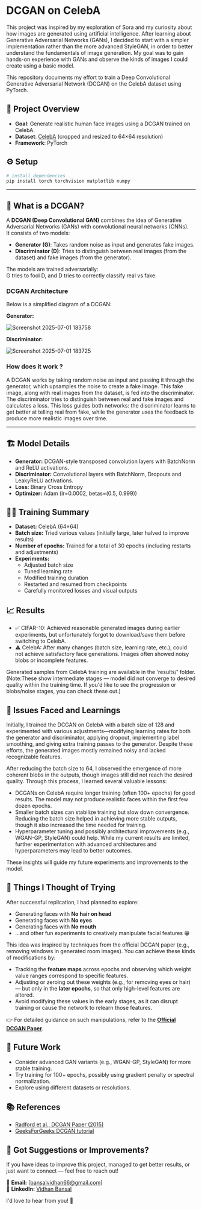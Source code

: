 # DCGAN on CelebA
This project was inspired by my exploration of Sora and my curiosity about how images are generated using artificial intelligence. After learning about Generative Adversarial Networks (GANs), I decided to start with a simpler implementation rather than the more advanced StyleGAN, in order to better understand the fundamentals of image generation. My goal was to gain hands-on experience with GANs and observe the kinds of images I could create using a basic model.

This repository documents my effort to train a Deep Convolutional Generative Adversarial Network (DCGAN) on the CelebA dataset using PyTorch.

## 📌 Project Overview

- **Goal**: Generate realistic human face images using a DCGAN trained on CelebA.
- **Dataset**: [CelebA](https://www.kaggle.com/datasets/jessicali9530/celeba-dataset) (cropped and resized to 64×64 resolution)
- **Framework**: PyTorch

## ⚙️ Setup

```bash
# install dependencies
pip install torch torchvision matplotlib numpy
```
---

## 🤖 What is a DCGAN?

A **DCGAN (Deep Convolutional GAN)** combines the idea of Generative Adversarial Networks (GANs) with convolutional neural networks (CNNs).  
It consists of two models:

- **Generator (G)**: Takes random noise as input and generates fake images.
- **Discriminator (D)**: Tries to distinguish between real images (from the dataset) and fake images (from the generator).

The models are trained adversarially:  
G tries to fool D, and D tries to correctly classify real vs fake.

### DCGAN Architecture

Below is a simplified diagram of a DCGAN:

**Generator:**

![Screenshot 2025-07-01 183758](https://github.com/user-attachments/assets/66ae34ad-671f-4ff7-aea3-df51301fd7bb)

**Discriminator:**

![Screenshot 2025-07-01 183725](https://github.com/user-attachments/assets/5497cf92-bfb5-4d2d-ab2e-010f1f2891e0)


### How does it work ?
A DCGAN works by taking random noise as input and passing it through the generator, which upsamples the noise to create a fake image. This fake image, along with real images from the dataset, is fed into the discriminator. The discriminator tries to distinguish between real and fake images and calculates a loss. This loss guides both networks: the discriminator learns to get better at telling real from fake, while the generator uses the feedback to produce more realistic images over time.

---

## 🏗 Model Details
* **Generator:** DCGAN-style transposed convolution layers with BatchNorm and ReLU activations.
* **Discriminator:** Convolutional layers with BatchNorm, Dropouts and LeakyReLU activations.
* **Loss:** Binary Cross Entropy
* **Optimizer:** Adam (lr=0.0002, betas=(0.5, 0.999))

## 🧑‍💻 Training Summary

* **Dataset:** CelebA (64×64)
* **Batch size:** Tried various values (initially large, later halved to improve results)
* **Number of epochs:** Trained for a total of 30 epochs (including restarts and adjustments)
* **Experiments:** 
  * Adjusted batch size
  * Tuned learning rate
  * Modified training duration
  * Restarted and resumed from checkpoints
  * Carefully monitored losses and visual outputs
## 📈 Results
* ✅ CIFAR-10: Achieved reasonable generated images during earlier experiments, but unfortunately forgot to download/save them before switching to CelebA.
* ⚠️ CelebA: After many changes (batch size, learning rate, etc.), could not achieve satisfactory face generations. Images often showed noisy blobs or incomplete features.

Generated samples from CelebA training are available in the 'results/' folder.
(Note:These show intermediate stages — model did not converge to desired quality within the training time. If you'd like to see the progression or blobs/noise stages, you can check these out.)

## 🚧 Issues Faced and Learnings
Initially, I trained the DCGAN on CelebA with a batch size of 128 and experimented with various adjustments—modifying learning rates for both the generator and discriminator, applying dropout, implementing label smoothing, and giving extra training passes to the generator. Despite these efforts, the generated images mostly remained noisy and lacked recognizable features.

After reducing the batch size to 64, I observed the emergence of more coherent blobs in the outputs, though images still did not reach the desired quality. Through this process, I learned several valuable lessons:

* DCGANs on CelebA require longer training (often 100+ epochs) for good results. The model may not produce realistic faces within the first few dozen epochs.
* Smaller batch sizes can stabilize training but slow down convergence. Reducing the batch size helped in achieving more stable outputs, though it also increased the time needed for training.
* Hyperparameter tuning and possibly architectural improvements (e.g., WGAN-GP, StyleGAN) could help. While my current results are limited, further experimentation with advanced architectures and hyperparameters may lead to better outcomes.

These insights will guide my future experiments and improvements to the model.

## 🎯 Things I Thought of Trying

After successful replication, I had planned to explore:

* Generating faces with **No hair on head**
* Generating faces with **No eyes**
* Generating faces with **No mouth**
* ...and other fun experiments to creatively manipulate facial features 😁  

This idea was inspired by techniques from the official DCGAN paper (e.g., removing windows in generated room images). You can achieve these kinds of modifications by:

* Tracking the **feature maps** across epochs and observing which weight value ranges correspond to specific features.
* Adjusting or zeroing out these weights (e.g., for removing eyes or hair) — but only in the **later epochs**, so that only high-level features are altered.  
* Avoid modifying these values in the early stages, as it can disrupt training or cause the network to relearn those features.  

👉 For detailed guidance on such manipulations, refer to the **[Official DCGAN Paper](https://arxiv.org/abs/1511.06434)**.

## 🚀 Future Work
* Consider advanced GAN variants (e.g., WGAN-GP, StyleGAN) for more stable training.
* Try training for 100+ epochs, possibly using gradient penalty or spectral normalization.
* Explore using different datasets or resolutions.

## 📚 References

* [Radford et al., DCGAN Paper (2015)](https://arxiv.org/abs/1511.06434)
* [GeeksForGeeks DCGAN tutorial](https://www.geeksforgeeks.org/machine-learning/deep-convolutional-gan-with-keras/)

## 🤝 Got Suggestions or Improvements?

If you have ideas to improve this project, managed to get better results, or just want to connect — feel free to reach out!  

📧 **Email:** [bansalvidhan66@gmail.com]  
💼 **LinkedIn:** [Vidhan Bansal](https://www.linkedin.com/in/vidhan-bansal-9bb784290/)  

I'd love to hear from you! 🚀

